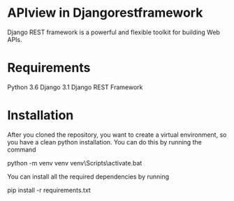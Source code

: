 # APIview in Djangorestframework
Django REST framework is a powerful and flexible toolkit for building Web APIs.

# Requirements
Python 3.6
Django 3.1
Django REST Framework

# Installation

After you cloned the repository, you want to create a virtual environment, so you have a clean python installation. You can do this by running the command

  python -m venv venv
  venv\Scripts\activate.bat

You can install all the required dependencies by running

   pip install -r requirements.txt


